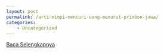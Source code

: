 ```yaml
---
layout: post
permalink: /arti-mimpi-mencuri-uang-menurut-primbon-jawa/
categories:
    - Uncategorized
---
```


[Baca Selengkapnya](/03)